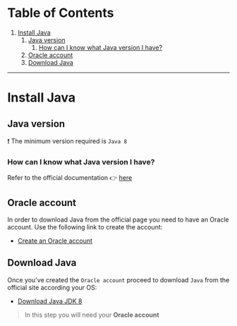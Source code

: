 # Table of Contents

1. [Install Java](#installJava)
    1. [Java version](#javaVersion)
        1. [How can I know what Java version I have?](#howCanIKnowWhatJavaVersionIHave)
    2. [Oracle account](#oracleAccount)
    3. [Download Java](#downloadJava)

-----------------------


<a name="installJava"></a>
# Install Java

<a name="javaVersion"></a>
## Java version
:exclamation: The minimum version required is `Java 8`

<a name="howCanIKnowWhatJavaVersionIHave"></a>
### How can I know what Java version I have?

Refer to the official documentation :point_right: [here](https://www.java.com/en/download/help/version_manual.xml)

<a name="oracleAccount"></a>
## Oracle account
In order to download Java from the official page you need to have an Oracle account.
Use the following link to create the account:

- [Create an Oracle account](https://profile.oracle.com/myprofile/account/create-account.jspx)

<a name="downloadJava"></a>
## Download Java
Once you've created the `Oracle account` proceed to download `Java` from the official site according your OS:

- [Download Java JDK 8](https://www.oracle.com/java/technologies/javase-jdk8-downloads.html)

> In this step you will need your **Oracle account**